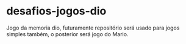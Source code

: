 # desafios-jogos-dio
Jogo da memoria dio, futuramente repositório será usado para jogos simples também, o posterior será jogo do Mario. 

